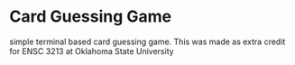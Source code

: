 # Card Guessing Game
simple terminal based card guessing game. This was made as extra credit for ENSC 3213 at Oklahoma State University
